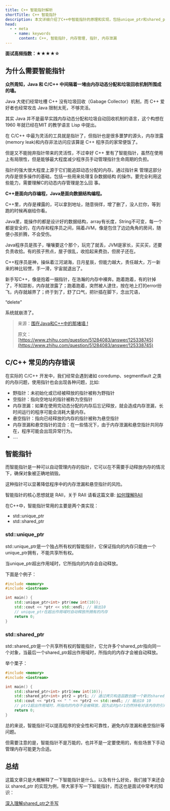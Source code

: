 ```yaml
---
title: C++ 智能指针解析
shortTitle: C++ 智能指针
description: 本文详细介绍了C++中智能指针的原理和实现，包括unique_ptr和shared_ptr的用法和区别，以及智能指针的实现原理和手写示例。
head:
  - - meta
    - name: keywords
      content: C++, 智能指针, 内存管理, 指针, 内存泄漏
---
```


**面试高频指数：★★★★☆**

## 为什么需要智能指针

**众所周知，Java 和 C/C++ 中间隔着一堵由内存动态分配和垃圾回收机制所围成的墙。**

Java 大佬们经常吐槽 C++ 没有垃圾回收（Gabage Collector）机制，而 C++ 爱好者也经常攻击 Java 限制太死，不够灵活。

其实 Java 并不是最早实践内存动态分配和垃圾自动回收机制的语言，这个构想在 1960 年就已经在MIT 的教学语言 Lisp 中提出。

在 C/C++ 中最为灵活的工具就是指针了，但指针也是很多噩梦的源头，内存泄露(memory leak)和内存非法访问应该算是 C++ 程序员的家常便饭了。

但是又不能抛弃指针带来的灵活性，不过幸好 C++ 里有了智能指针，虽然在使用上有局限性，但是能够最大程度减少程序员手动管理指针生命周期的负担。

指针的强大很大程度上源于它们能追踪动态分配的内存。通过指针来 管理这部分内存是很多操作的基础，包括一些用来处理复杂数据结构 的操作。要完全利用这些能力，需要理解C的动态内存管理是怎么回 事。

**C++是面向内存编程，Java是面向数据结构编程。**

C++里，内存是裸露的，可以拿到地址，随意徜徉，增了删了，没人拦你，等到跑的时候再崩给你看。

Java里，能操作的都是设计好的数据结构，array有长度，String不可变，每一个都是安全的，在内存和程序员之间，隔着JVM，像是包住了边边角角的房间，随便小孩折腾，不会受伤。

Java程序员是孩子，嚷嚷要这个那个，玩完了就丢，JVM是家长，买买买，还要负责收拾。有的孩子熊点，屋子很乱，收拾起来费劲，但房子还在。

C++程序员是神，操纵着江河湖海，日月星辰，但能力越大，责任越大，万一新来的神比较愣，手一滑，宇宙就退出了。

新手写C++，像是抱着一捆指针，在浩瀚的内存中裸奔。跑着跑着，有的针掉了，不知踪影，内存就泄露了；跑着跑着，突然被人逮住，按在地上打的error纷飞，内存就越界了；终于到了，舒了口气，把针插在脚下，念出咒语，

“delete”

系统就崩溃了。

> 来源：[围在Java和C++中的那堵墙 !](https://mp.weixin.qq.com/s/9qMy4-MwCU55wydT8B0myg)
>
> 原文：[https://www.zhihu.com/question/51284083/answer/125338745](https://www.zhihu.com/question/51284083/answer/125338745)


## C/C++ 常见的内存错误

在实际的 C/C++ 开发中，我们经常会遇到诸如 coredump、segmentfault 之类的内存问题，使用指针也会出现各种问题，比如:

* 野指针：未初始化或已经被释放的指针被称为野指针
* 空指针：指向空地址的指针被称为空指针
* 内存泄漏：如果在使用完动态分配的内存后忘记释放，就会造成内存泄漏，长时间运行的程序可能会消耗大量内存。
* 悬空指针：指向已经释放的内存的指针被称为悬空指针
* 内存泄漏和悬空指针的混合：在一些情况下，由于内存泄漏和悬空指针共同存在，程序可能会出现异常行为。
* ....

## 智能指针


而智能指针是一种可以自动管理内存的指针，它可以在不需要手动释放内存的情况下，确保对象被正确地销毁。

这种指针可以显著降低程序中的内存泄漏和悬空指针的风险。

智能指针的核心思想就是 RAII，关于 RAII 请看这篇文章: [如何理解RAII](https://csguide.cn/cpp/memory/raii_in_cpp.html)

在C++中，智能指针常用的主要是两个类实现：

* std::unique_ptr
* std::shared_ptr

### std::unique_ptr

std::unique_ptr是一个独占所有权的智能指针，它保证指向的内存只能由一个unique_ptr拥有，不能共享所有权。

当unique_ptr超出作用域时，它所指向的内存会自动释放。

下面是个例子：

```cpp
#include <memory>
#include <iostream>

int main() {
    std::unique_ptr<int> ptr(new int(10));
    std::cout << *ptr << std::endl; // 输出10
    // unique_ptr在超出作用域时自动释放所拥有的内存
    return 0;
}
```

### std::shared_ptr

std::shared_ptr是一个共享所有权的智能指针，它允许多个shared_ptr指向同一个对象，当最后一个shared_ptr超出作用域时，所指向的内存才会被自动释放。

举个栗子：

```cpp
#include <memory>
#include <iostream>

int main() {
    std::shared_ptr<int> ptr1(new int(10));
    std::shared_ptr<int> ptr2 = ptr1; // 通过拷贝构造函数创建一个新的shared_ptr，此时引用计数为2
    std::cout << *ptr1 << " " << *ptr2 << std::endl; // 输出10 10
    // ptr2超出作用域时，所指向的内存不会被释放，因为此时ptr1仍然持有对该内存的引用
    return 0;
}
```

总的来说，智能指针可以提高程序的安全性和可靠性，避免内存泄漏和悬空指针等问题。

但需要注意的是，智能指针不是万能的，也并不是一定要使用的，有些场景下手动管理内存可能更为合适。

## 总结

这篇文章只是大概解释了一下智能指针是什么，以及有什么好处，我们接下来还会以 shared_ptr 的实现为例，带大家手写一下智能指针，而这也是面试中常考的知识：

[深入理解shared_ptr之手写](https://csguide.cn/cpp/memory/shared_ptr.html)

